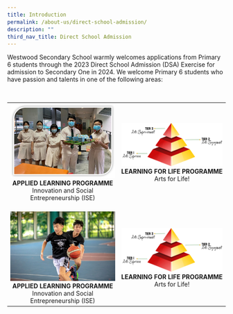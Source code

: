 ```yaml
---
title: Introduction
permalink: /about-us/direct-school-admission/
description: ""
third_nav_title: Direct School Admission
---
```

Westwood Secondary School warmly welcomes applications from Primary 6 students through the 2023 Direct School Admission (DSA) Exercise for admission to Secondary One in 2024.  We welcome Primary 6 students who have passion and talents in one of the following areas:

<br><table class="table1">
	<tbody>
		<tr>
			<td><img src="/images/ALP2.jpeg" style="width=100%">
				<center><b>APPLIED LEARNING PROGRAMME</b><br>
Innovation and Social Entrepreneurship (ISE)<br>
			</center></td>
			<td><img src="/images/LLP1.png" style="width:100%"><center><b>LEARNING FOR LIFE PROGRAMME</b><br>
Arts for Life!</center></td></tr>
			<tr>
				<td><br><img src="/images/dsa%20sep.jpg" style="width=100%">
				<center><b>APPLIED LEARNING PROGRAMME</b><br>
Innovation and Social Entrepreneurship (ISE)<br>
			</center></td>
				<td><br><img src="/images/LLP1.png" style="width:100%"><center><b>LEARNING FOR LIFE PROGRAMME</b><br>
Arts for Life!</center></td>
</tr>
</tbody>
</table>